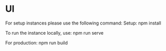 # UI
For setup instances please use the following command:
Setup: npm install 

To run the instance locally, use: npm run serve

For production: npm run build
